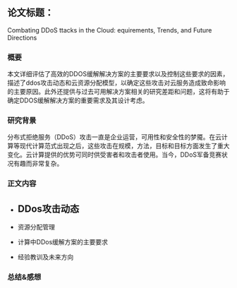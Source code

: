 ## 论文标题：
Combating DDoS ttacks in the Cloud: equirements, Trends, and Future Directions  
    
    
### 概要  
本文详细评估了高效的DDOS缓解解决方案的主要要求以及控制这些要求的因素，描述了ddos攻击动态和云资源分配模型，以确定这些攻击对云服务造成致命影响的主要原因。此外还提供与过去可用解决方案相关的研究差距和问题，这将有助于确定DDOS缓解解决方案的重要需求及其设计考虑。
    
  
### 研究背景  
分布式拒绝服务（DDoS）攻击一直是企业运营，可用性和安全性的梦魇。在云计算等现代计算范式出现之后，这些攻击在规模，方法，目标和目标方面发生了重大变化。云计算提供的优势可同时供受害者和攻击者使用。当今，DDoS军备竞赛状况有趣而非常复杂。  
  
### 正文内容
+ DDos攻击动态
    - 
- 资源分配管理  
+ 计算中DDos缓解方案的主要要求  
- 经验教训及未来方向  
  
### 总结&感想
